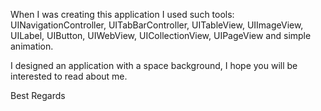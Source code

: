 When I was creating this application I used such tools:
UINavigationController, UITabBarController, UITableView, UIImageView, UILabel, UIButton, UIWebView, UICollectionView, UIPageView and simple animation.

I designed an application with a space background, I hope you will be interested to read about me.

Best Regards
